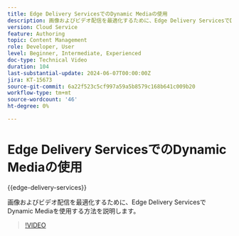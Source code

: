 ```yaml
---
title: Edge Delivery ServicesでのDynamic Mediaの使用
description: 画像およびビデオ配信を最適化するために、Edge Delivery ServicesでDynamic Mediaを使用する方法を説明します。
version: Cloud Service
feature: Authoring
topic: Content Management
role: Developer, User
level: Beginner, Intermediate, Experienced
doc-type: Technical Video
duration: 104
last-substantial-update: 2024-06-07T00:00:00Z
jira: KT-15673
source-git-commit: 6a22f523c5cf997a59a5b8579c168b641c009b20
workflow-type: tm+mt
source-wordcount: '46'
ht-degree: 0%

---
```



# Edge Delivery ServicesでのDynamic Mediaの使用

{{edge-delivery-services}}

画像およびビデオ配信を最適化するために、Edge Delivery ServicesでDynamic Mediaを使用する方法を説明します。

>[!VIDEO](https://video.tv.adobe.com/v/3429593/?learn=on)
